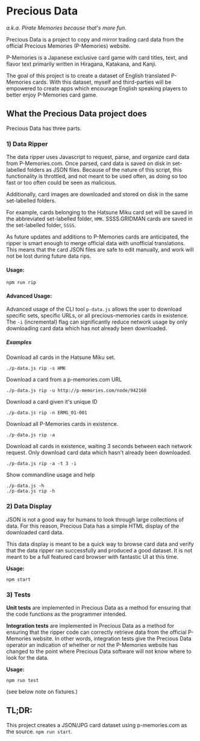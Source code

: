 # Precious Data

*a.k.a. Pirate Memories because that's more fun.*

Precious Data is a project to copy and mirror trading card data from the official Precious Memories (P-Memories) website.

P-Memories is a Japanese exclusive card game with card titles, text, and flavor text primarily written in Hiragana, Katakana, and Kanji.

The goal of this project is to create a dataset of English translated P-Memories cards. With this dataset, myself and third-parties will be empowered to create apps which encourage English speaking players to better enjoy P-Memories card game.

## What the Precious Data project does

Precious Data has three parts.

### 1) Data Ripper

The data ripper uses Javascript to request, parse, and organize card data from P-Memories.com. Once parsed, card data is saved on disk in set-labelled folders as JSON files. Because of the nature of this script, this functionality is throttled, and not meant to be used often, as doing so too fast or too often could be seen as malicious.

Additionally, card images are downloaded and stored on disk in the same set-labelled folders.

For example, cards belonging to the Hatsune Miku card set will be saved in the abbreviated set-labelled folder, `HMK`. SSSS.GRIDMAN cards are saved in the set-labelled folder, `SSSS`.

As future updates and additions to P-Memories cards are anticipated, the ripper is smart enough to merge official data with unofficial translations. This means that the card JSON files are safe to edit manually, and work will not be lost during future data rips.

#### Usage:

    npm run rip

#### Advanced Usage:

Advanced usage of the CLI tool `p-data.js` allows the user to download specific sets, specific URLs, or all precious-memories cards in existence. The `-i` (incremental) flag can significantly reduce network usage by only downloading card data which has not already been downloaded.

##### Examples

Download all cards in the Hatsune Miku set.

    ./p-data.js rip -s HMK

Download a card from a p-memories.com URL

    ./p-data.js rip -u http://p-memories.com/node/942168

Download a card given it's unique ID

    ./p-data.js rip -n ERMG_01-001

Download all P-Memories cards in existence.

    ./p-data.js rip -a

Download all cards in existence, waiting 3 seconds between each network request. Only download card data which hasn't already been downloaded.

    ./p-data.js rip -a -t 3 -i

Show commandline usage and help

    ./p-data.js -h
    ./p-data.js rip -h


### 2) Data Display

JSON is not a good way for humans to look through large collections of data. For this reason, Precious Data has a simple HTML display of the downloaded card data.

This data display is meant to be a quick way to browse card data and verify that the data ripper ran successfully and produced a good dataset. It is not meant to be a full featured card browser with fantastic UI at this time.

**Usage:**

    npm start

### 3) Tests

**Unit tests** are implemented in Precious Data as a method for ensuring that the code functions as the programmer intended.

**Integration tests** are implemented in Precious Data as a method for ensuring that the ripper code can correctly retrieve data from the official P-Memories website. In other words, integration tests give the Precious Data operator an indication of whether or not the P-Memories website has changed to the point where Precious Data software will not know where to look for the data.

**Usage:**

    npm run test

(see below note on fixtures.)


## TL;DR:

This project creates a JSON/JPG card dataset using p-memories.com as the source. `npm run start`.
